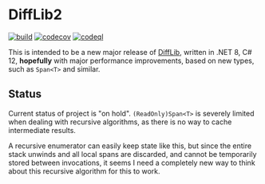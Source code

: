 DiffLib2
===

[![build](https://github.com/lassevk/Signals4Net/actions/workflows/build.yml/badge.svg)](https://github.com/lassevk/Signals4Net/actions/workflows/build.yml)
[![codecov](https://codecov.io/github/lassevk/DiffLib2/graph/badge.svg?token=M7F5JUBV7W)](https://codecov.io/github/lassevk/DiffLib2)
[![codeql](https://github.com/lassevk/DiffLib2/actions/workflows/github-code-scanning/codeql/badge.svg)](https://github.com/lassevk/DiffLib2/actions/workflows/github-code-scanning/codeql)

This is intended to be a new major release of [DiffLib](https://github.com/lassevk/DiffLib),
written in .NET 8, C# 12, **hopefully** with major performance improvements, based on new
types, such as `Span<T>` and similar.
 

Status
---

Current status of project is "on hold". `(ReadOnly)Span<T>` is severely limited when dealing with recursive algorithms,
as there is no way to cache intermediate results.

A recursive enumerator can easily keep state like this, but since the entire stack unwinds and all local spans are
discarded, and cannot be temporarily stored between invocations, it seems I need a completely new way to think about
this recursive algorithm for this to work.

